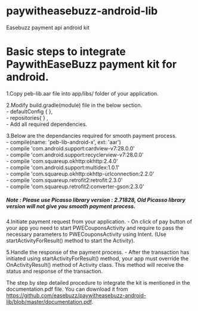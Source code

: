 # paywitheasebuzz-android-lib
Easebuzz payment api android kit

# Basic steps to integrate PaywithEaseBuzz payment kit for android.

 1.Copy peb-lib.aar file into app/libs/ folder of your application.

 2.Modify build.gradle(module) file in the below section.<br/>
                - defaultConfig { },<br/>
                - repositories{ } ,<br/>
                - Add all required dependencies.<br/>
                                         
 3.Below are the dependancies required for smooth payment process.<br/>
                - compile(name: 'peb-lib-android-x', ext: 'aar') <br/>
                - compile 'com.android.support:cardview-v7:28.0.0'<br/>
                - compile 'com.android.support:recyclerview-v7:28.0.0'<br/>
                - compile 'com.squareup.okhttp:okhttp:2.4.0'<br/>
                - compile 'com.android.support:multidex:1.0.1'<br/>
                - compile 'com.squareup.okhttp:okhttp-urlconnection:2.2.0'<br/>
                - compile 'com.squareup.retrofit2:retrofit:2.3.0'<br/>
                - compile 'com.squareup.retrofit2:converter-gson:2.3.0'<br/>
                
                
##### Note : Please use Picasso library version : 2.71828, Old Picasso library version will not give you smooth payment process.


4.Initiate payment request from your application.
                 - On click of pay button of your app you need to start PWECouponsActivity  and require to pass 
                  the necessary parameters to PWECouponsActivity using Intent.
                  (Use startActivityForResult()  method to start the Activity).


5.Handle the response of the payment process.
             - After the transaction has initiated using startActivityForResult() method, your app must override the 
                 OnActivityResult() method of Activity class. This method will receive the status and response of 
                 the transaction.




The step by step detailed procedure to integrate the kit is mentioned in the documentation.pdf file. You can download it from 
  https://github.com/easebuzz/paywitheasebuzz-android-lib/blob/master/documentation.pdf.


